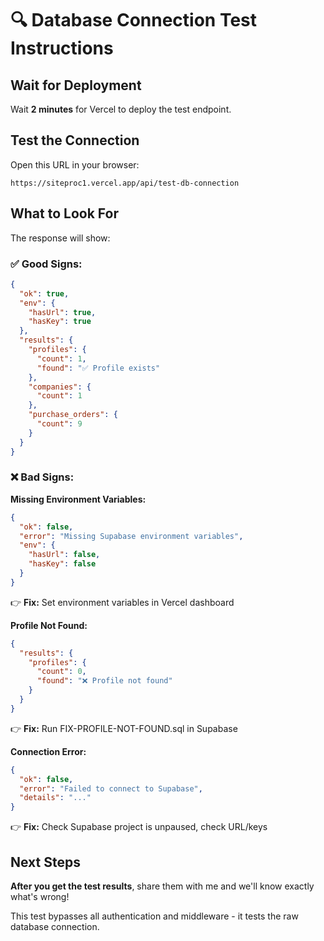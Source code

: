 # 🔍 Database Connection Test Instructions

## Wait for Deployment
Wait **2 minutes** for Vercel to deploy the test endpoint.

## Test the Connection

Open this URL in your browser:
```
https://siteproc1.vercel.app/api/test-db-connection
```

## What to Look For

The response will show:

### ✅ **Good Signs:**
```json
{
  "ok": true,
  "env": {
    "hasUrl": true,
    "hasKey": true
  },
  "results": {
    "profiles": {
      "count": 1,
      "found": "✅ Profile exists"
    },
    "companies": {
      "count": 1
    },
    "purchase_orders": {
      "count": 9
    }
  }
}
```

### ❌ **Bad Signs:**

**Missing Environment Variables:**
```json
{
  "ok": false,
  "error": "Missing Supabase environment variables",
  "env": {
    "hasUrl": false,
    "hasKey": false
  }
}
```
👉 **Fix:** Set environment variables in Vercel dashboard

**Profile Not Found:**
```json
{
  "results": {
    "profiles": {
      "count": 0,
      "found": "❌ Profile not found"
    }
  }
}
```
👉 **Fix:** Run FIX-PROFILE-NOT-FOUND.sql in Supabase

**Connection Error:**
```json
{
  "ok": false,
  "error": "Failed to connect to Supabase",
  "details": "..."
}
```
👉 **Fix:** Check Supabase project is unpaused, check URL/keys

## Next Steps

**After you get the test results**, share them with me and we'll know exactly what's wrong!

This test bypasses all authentication and middleware - it tests the raw database connection.
